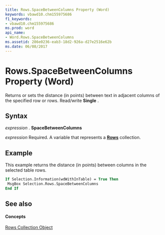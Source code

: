 ```yaml
---
title: Rows.SpaceBetweenColumns Property (Word)
keywords: vbawd10.chm155975686
f1_keywords:
- vbawd10.chm155975686
ms.prod: word
api_name:
- Word.Rows.SpaceBetweenColumns
ms.assetid: 286e0236-eab3-18d2-926a-d27e2516e62b
ms.date: 06/08/2017
---
```



# Rows.SpaceBetweenColumns Property (Word)

Returns or sets the distance (in points) between text in adjacent columns of the specified row or rows. Read/write  **Single** .


## Syntax

 _expression_ . **SpaceBetweenColumns**

 _expression_ Required. A variable that represents a **[Rows](rows-object-word.md)** collection.


## Example

This example returns the distance (in points) between columns in the selected table rows.


```vb
If Selection.Information(wdWithInTable) = True Then 
 MsgBox Selection.Rows.SpaceBetweenColumns 
End If
```


## See also


#### Concepts


[Rows Collection Object](rows-object-word.md)

